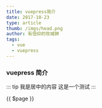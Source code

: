 ```yaml
---
title: vuepress简介
date: 2017-10-23
type: article
thumb: /imgs/head.png
author: 有信仰的攻城狮
tags: 
  - vue
  - vuepress
---
```

<Badge text="beta" type="warning"/> <Badge text="默认主题"/>

### vuepress 简介 

::: tip 我是居中的内容
这是一个测试
:::

{{ $page }}
